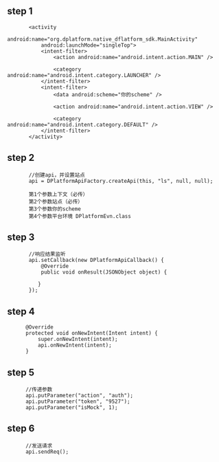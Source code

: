 ## step 1

           <activity
               android:name="org.dplatform.native_dflatform_sdk.MainActivity"
               android:launchMode="singleTop">
               <intent-filter>
                   <action android:name="android.intent.action.MAIN" />

                   <category android:name="android.intent.category.LAUNCHER" />
               </intent-filter>
               <intent-filter>
                   <data android:scheme="你的scheme" />

                   <action android:name="android.intent.action.VIEW" />

                   <category android:name="android.intent.category.DEFAULT" />
               </intent-filter>
           </activity>

## step 2

           //创建api，并设置站点
           api = DPlatformApiFactory.createApi(this, "ls", null, null);

           第1个参数上下文（必传）
           第2个参数站点（必传）
           第3个参数你的scheme
           第4个参数平台环境 DPlatformEvn.class


## step 3

           //响应结果监听
           api.setCallback(new DPlatformApiCallback() {
               @Override
               public void onResult(JSONObject object) {

              }
           });

## step 4

          @Override
          protected void onNewIntent(Intent intent) {
              super.onNewIntent(intent);
              api.onNewIntent(intent);
          }


## step 5

          //传递参数
          api.putParameter("action", "auth");
          api.putParameter("token", "9527");
          api.putParameter("isMock", 1);



## step 6

          //发送请求
          api.sendReq();